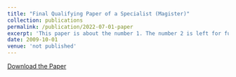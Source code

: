 ```yaml
---
title: "Final Qualifying Paper of a Specialist (Magister)"
collection: publications
permalink: /publication/2022-07-01-paper
excerpt: 'This paper is about the number 1. The number 2 is left for future work.'
date: 2009-10-01
venue: 'not published'
---
```


[Download the Paper](https://github.com/MagisterLud/MagisterLud.github.io/tree/master/files/Diploma/Thesis.pdf)
